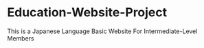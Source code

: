# Education-Website-Project
This is a Japanese Language Basic Website For Intermediate-Level Members
